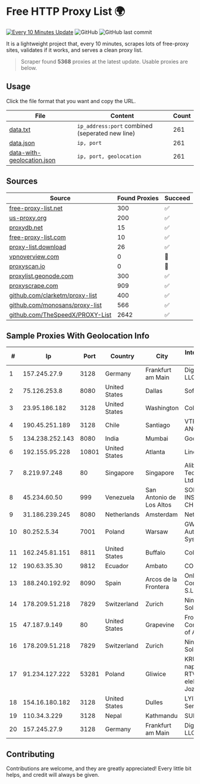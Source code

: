 
# Free HTTP Proxy List 🌍

[![Every 10 Minutes Update](https://github.com/mertguvencli/http-proxy-list/actions/workflows/main.yml/badge.svg?branch=main)](https://github.com/mertguvencli/http-proxy-list/actions/workflows/main.yml)
![GitHub](https://img.shields.io/github/license/mertguvencli/http-proxy-list)
![GitHub last commit](https://img.shields.io/github/last-commit/mertguvencli/http-proxy-list)

It is a lightweight project that, every 10 minutes, scrapes lots of free-proxy sites, validates if it works, and serves a clean proxy list.


> Scraper found **5368** proxies at the latest update. Usable proxies are below.

## Usage

Click the file format that you want and copy the URL.


|File|Content|Count|
|----|-------|-----|
|[data.txt](https://raw.githubusercontent.com/mertguvencli/http-proxy-list/main/proxy-list/data.txt)|`ip_address:port` combined (seperated new line)|261|
|[data.json](https://raw.githubusercontent.com/mertguvencli/http-proxy-list/main/proxy-list/data.json)|`ip, port`|261|
|[data-with-geolocation.json](https://raw.githubusercontent.com/mertguvencli/http-proxy-list/main/proxy-list/data-with-geolocation.json)|`ip, port, geolocation`|261|

## Sources

|Source|Found Proxies|Succeed|
|------|-------------|-------|
|[free-proxy-list.net](https://free-proxy-list.net)|300|✅|
|[us-proxy.org](https://www.us-proxy.org)|200|✅|
|[proxydb.net](http://proxydb.net)|15|✅|
|[free-proxy-list.com](https://free-proxy-list.com/?page=&port=&type%5B%5D=http&type%5B%5D=https&up_time=0&search=Search)|10|✅|
|[proxy-list.download](https://www.proxy-list.download/HTTP)|26|✅|
|[vpnoverview.com](https://vpnoverview.com/privacy/anonymous-browsing/free-proxy-servers)|0|🚫|
|[proxyscan.io](https://www.proxyscan.io)|0|🚫|
|[proxylist.geonode.com](https://proxylist.geonode.com/api/proxy-list?limit=300&page=1&sort_by=lastChecked&sort_type=desc&protocols=http,https)|300|✅|
|[proxyscrape.com](https://api.proxyscrape.com/v2/?request=displayproxies&protocol=http&timeout=10000&country=all&ssl=all&anonymity=all)|909|✅|
|[github.com/clarketm/proxy-list](https://raw.githubusercontent.com/clarketm/proxy-list/master/proxy-list-raw.txt)|400|✅|
|[github.com/monosans/proxy-list](https://raw.githubusercontent.com/monosans/proxy-list/main/proxies/http.txt)|566|✅|
|[github.com/TheSpeedX/PROXY-List](https://raw.githubusercontent.com/TheSpeedX/PROXY-List/master/http.txt)|2642|✅|


## Sample Proxies With Geolocation Info

|#|Ip|Port|Country|City|Internet Service Provider|
|-|--|----|-------|----|-------------------------|
|1|157.245.27.9|3128|Germany|Frankfurt am Main|DigitalOcean, LLC|
|2|75.126.253.8|8080|United States|Dallas|SoftLayer|
|3|23.95.186.182|3128|United States|Washington|ColoCrossing|
|4|190.45.251.189|3128|Chile|Santiago|VTR BANDA ANCHA S.A.|
|5|134.238.252.143|8080|India|Mumbai|Google LLC|
|6|192.155.95.228|10801|United States|Atlanta|Linode, LLC|
|7|8.219.97.248|80|Singapore|Singapore|Alibaba (US) Technology Co., Ltd.|
|8|45.234.60.50|999|Venezuela|San Antonio de Los Altos|SOLUCIONES INSTALRED CH&C C.A.|
|9|31.186.239.245|8080|Netherlands|Amsterdam|NetSkope Inc|
|10|80.252.5.34|7001|Poland|Warsaw|GWNET Autonomus System|
|11|162.245.81.151|8811|United States|Buffalo|ColoUp|
|12|190.63.35.30|9812|Ecuador|Ambato|CONECEL|
|13|188.240.192.92|8090|Spain|Arcos de la Frontera|Onlycable Comunicaciones S.L.|
|14|178.209.51.218|7829|Switzerland|Zurich|Nine Internet Solutions AG|
|15|47.187.9.149|80|United States|Grapevine|Frontier Communications of America, Inc.|
|16|178.209.51.218|7829|Switzerland|Zurich|Nine Internet Solutions AG|
|17|91.234.127.222|53281|Poland|Gliwice|KRUCZNET - naprawa sprzetu RTV i elektronicznego Jozef Kruczek|
|18|154.16.180.182|3128|United States|Dulles|LYIT Internet Services|
|19|110.34.3.229|3128|Nepal|Kathmandu|SUBISU C7|
|20|157.245.27.9|3128|Germany|Frankfurt am Main|DigitalOcean, LLC|



## Contributing

Contributions are welcome, and they are greatly appreciated! Every
little bit helps, and credit will always be given.

